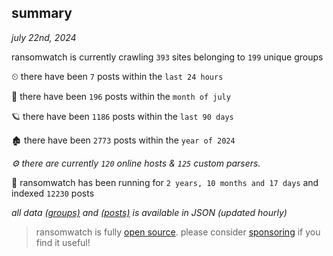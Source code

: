 
## summary
_july 22nd, 2024_

ransomwatch is currently crawling `393` sites belonging to `199` unique groups

⏲ there have been `7` posts within the `last 24 hours`

🦈 there have been `196` posts within the `month of july`

🪐 there have been `1186` posts within the `last 90 days`

🏚 there have been `2773` posts within the `year of 2024`

_⚙️ there are currently `120` online hosts & `125` custom parsers._

🦕 ransomwatch has been running for `2 years, 10 months and 17 days` and indexed `12230` posts

_all data  [(groups)](http://ransomwhat.telemetry.ltd/groups) and [(posts)](http://ransomwhat.telemetry.ltd/posts) is available in JSON (updated hourly)_

> ransomwatch is fully [open source](https://github.com/joshhighet/ransomwatch#ransomwatch--). please consider [sponsoring](https://github.com/sponsors/joshhighet) if you find it useful!

